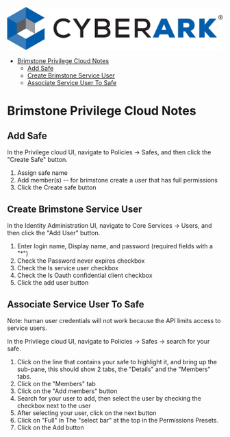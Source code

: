<img alt="CyberArk Banner" src="images/cyberark-banner.jpg">

<!--
Author:   David Hisel <david.hisel@cyberark.com>
Updated:  <2024-02-21 16:38:42 david.hisel>
-->

<!-- START doctoc generated TOC please keep comment here to allow auto update -->
<!-- DON'T EDIT THIS SECTION, INSTEAD RE-RUN doctoc TO UPDATE -->

* [Brimstone Privilege Cloud Notes](#brimstone-privilege-cloud-notes)
  * [Add Safe](#add-safe)
  * [Create Brimstone Service User](#create-brimstone-service-user)
  * [Associate Service User To Safe](#associate-service-user-to-safe)

<!-- END doctoc generated TOC please keep comment here to allow auto update -->

# Brimstone Privilege Cloud Notes

## Add Safe

In the Privilege cloud UI, navigate to Policies -> Safes, and then click the "Create Safe" button.

1. Assign safe name
2. Add member(s) -- for brimstone create a user that has full permissions
3. Click the Create safe button

## Create Brimstone Service User

In the Identity Administration UI, navigate to Core Services -> Users, and then click the "Add User" button.

1. Enter login name, Display name, and password (required fields with a "*")
2. Check the Password never expires checkbox
3. Check the Is service user checkbox
4. Check the Is Oauth confidential client checkbox
5. Click the add user button

## Associate Service User To Safe

Note: human user credentials will not work because the API limits access to service users.

In the Privilege cloud UI, navigate to Policies -> Safes -> search for your safe.

1. Click on the line that contains your safe to highlight it, and bring up the sub-pane, this should show 2 tabs, the "Details" and the "Members" tabs.
2. Click on the "Members" tab
3. Click on the "Add members" button
4. Search for your user to add, then select the user by checking the checkbox next to the user
5. After selecting your user, click on the next button
6. Click on "Full" in The "select bar" at the top in the Permissions Presets.
7. Click on the Add button
